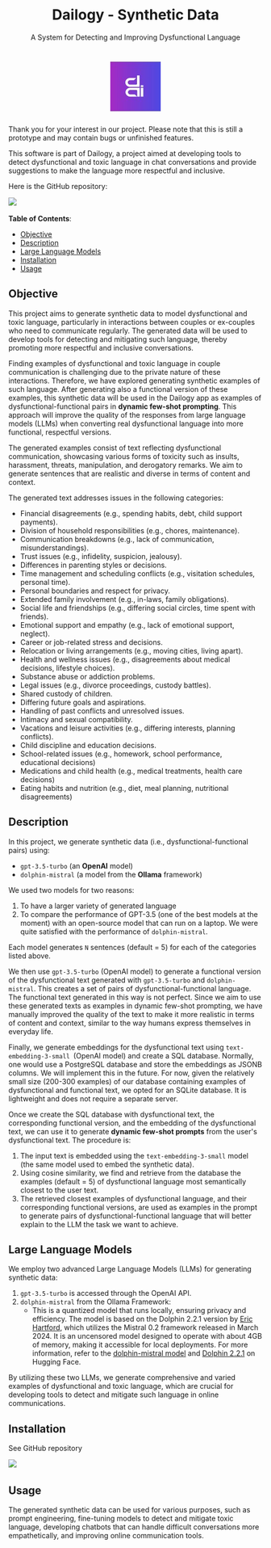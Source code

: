 <h1 align="center">Dailogy - Synthetic Data</h1>

<p align="center">A System for Detecting and Improving Dysfunctional Language</p>

<h1 align="center">
  <img src="/images/dailogy_logo.jpg" alt="drawing" width="100"/>
</h1>

Thank you for your interest in our project. Please note that this is still a prototype and may contain bugs or unfinished features.

This software is part of Dailogy, a project aimed at developing tools to detect dysfunctional and toxic language in chat conversations and provide suggestions to make the language more respectful and inclusive.

Here is the GitHub repository:

<a href="https://github.com/DanieleDidino/dailogy_synthetic_data"><img src="https://img.shields.io/badge/GitHub-100000?style=for-the-badge&logo=github&logoColor=white"></a>

**Table of Contents**:

- [Objective](#objective)
- [Description](#description)
- [Large Language Models](#large-language-models)
- [Installation](#installation)
- [Usage](#usage)

## Objective

This project aims to generate synthetic data to model dysfunctional and toxic language, particularly in interactions between couples or ex-couples who need to communicate regularly. The generated data will be used to develop tools for detecting and mitigating such language, thereby promoting more respectful and inclusive conversations.

Finding examples of dysfunctional and toxic language in couple communication is challenging due to the private nature of these interactions. Therefore, we have explored generating synthetic examples of such language. After generating also a functional version of these examples, this synthetic data will be used in the Dailogy app as examples of dysfunctional-functional pairs in **dynamic few-shot prompting**. This approach will improve the quality of the responses from large language models (LLMs) when converting real dysfunctional language into more functional, respectful versions.

The generated examples consist of text reflecting dysfunctional communication, showcasing various forms of toxicity such as insults, harassment, threats, manipulation, and derogatory remarks. We aim to generate sentences that are realistic and diverse in terms of content and context.

The generated text addresses issues in the following categories:
- Financial disagreements (e.g., spending habits, debt, child support payments).
- Division of household responsibilities (e.g., chores, maintenance).
- Communication breakdowns (e.g., lack of communication, misunderstandings).
- Trust issues (e.g., infidelity, suspicion, jealousy).
- Differences in parenting styles or decisions.
- Time management and scheduling conflicts (e.g., visitation schedules, personal time).
- Personal boundaries and respect for privacy.
- Extended family involvement (e.g., in-laws, family obligations).
- Social life and friendships (e.g., differing social circles, time spent with friends).
- Emotional support and empathy (e.g., lack of emotional support, neglect).
- Career or job-related stress and decisions.
- Relocation or living arrangements (e.g., moving cities, living apart).
- Health and wellness issues (e.g., disagreements about medical decisions, lifestyle choices).
- Substance abuse or addiction problems.
- Legal issues (e.g., divorce proceedings, custody battles).
- Shared custody of children.
- Differing future goals and aspirations.
- Handling of past conflicts and unresolved issues.
- Intimacy and sexual compatibility.
- Vacations and leisure activities (e.g., differing interests, planning conflicts).
- Child discipline and education decisions.
- School-related issues (e.g., homework, school performance, educational decisions)
- Medications and child health (e.g., medical treatments, health care decisions)
- Eating habits and nutrition (e.g., diet, meal planning, nutritional disagreements)

## Description

In this project, we generate synthetic data (i.e., dysfunctional-functional pairs) using:

- `gpt-3.5-turbo` (an **OpenAI** model)
- `dolphin-mistral` (a model from the **Ollama** framework)

We used two models for two reasons:

1. To have a larger variety of generated language
2. To compare the performance of GPT-3.5 (one of the best models at the moment) with an open-source model that can run on a laptop. We were quite satisfied with the performance of `dolphin-mistral`.

Each model generates `N` sentences (default = 5) for each of the categories listed above.

We then use `gpt-3.5-turbo` (OpenAI model) to generate a functional version of the dysfunctional text generated with `gpt-3.5-turbo` and `dolphin-mistral`. This creates a set of pairs of dysfunctional-functional language. The functional text generated in this way is not perfect. Since we aim to use these generated texts as examples in dynamic few-shot prompting, we have manually improved the quality of the text to make it more realistic in terms of content and context, similar to the way humans express themselves in everyday life.

Finally, we generate embeddings for the dysfunctional text using `text-embedding-3-small `(OpenAI model) and create a SQL database. Normally, one would use a PostgreSQL database and store the embeddings as JSONB columns. We will implement this in the future. For now, given the relatively small size (200-300 examples) of our database containing examples of dysfunctional and functional text, we opted for an SQLite database. It is lightweight and does not require a separate server.

Once we create the SQL database with dysfunctional text, the corresponding functional version, and the embedding of the dysfunctional text, we can use it to generate **dynamic few-shot prompts** from the user's dysfunctional text. The procedure is:
1. The input text is embedded using the `text-embedding-3-small` model (the same model used to embed the synthetic data).
2. Using cosine similarity, we find and retrieve from the database the examples (default = 5) of dysfunctional language most semantically closest to the user text.
3. The retrieved closest examples of dysfunctional language, and their corresponding functional versions, are used as examples in the prompt to generate pairs of dysfunctional-functional language that will better explain to the LLM the task we want to achieve.

## Large Language Models

We employ two advanced Large Language Models (LLMs) for generating synthetic data:

1. `gpt-3.5-turbo` is accessed through the OpenAI API.
2. `dolphin-mistral` from the Ollama Framework:
    - This is a quantized model that runs locally, ensuring privacy and efficiency. The model is based on the Dolphin 2.2.1 version by [Eric Hartford](https://erichartford.com/), which utilizes the Mistral 0.2 framework released in March 2024. It is an uncensored model designed to operate with about 4GB of memory, making it accessible for local deployments. For more information, refer to the [dolphin-mistral model](https://ollama.com/library/dolphin-mistral) and [Dolphin 2.2.1](https://huggingface.co/cognitivecomputations/dolphin-2.2.1-mistral-7b) on Hugging Face.

By utilizing these two LLMs, we generate comprehensive and varied examples of dysfunctional and toxic language, which are crucial for developing tools to detect and mitigate such language in online communications.

## Installation

See GitHub repository

<a href="https://github.com/DanieleDidino/dailogy_synthetic_data"><img src="https://img.shields.io/badge/GitHub-100000?style=for-the-badge&logo=github&logoColor=white"></a>

## Usage

The generated synthetic data can be used for various purposes, such as prompt engineering, fine-tuning models to detect and mitigate toxic language, developing chatbots that can handle difficult conversations more empathetically, and improving online communication tools.
